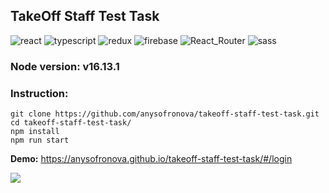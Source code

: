 <h2>TakeOff Staff Test Task</h2>

<div>
<img src="https://img.shields.io/badge/react-%23323330.svg?style=for-the-badge&logo=react&logoColor=white" alt="react">
<img src="https://img.shields.io/badge/typescript-%23323330.svg?style=for-the-badge&logo=typescript&logoColor=white" alt="typescript">
<img src="https://img.shields.io/badge/-redux_toolkit-323330?style=for-the-badge&amp;logo=redux" alt="redux">
<img src="https://img.shields.io/badge/Firebase-323330?style=for-the-badge&logo=Firebase&logoColor=white" alt="firebase">
<img src="https://img.shields.io/badge/React_Router-%23323330?style=for-the-badge&logo=react-router&logoColor=white" alt="React_Router">
<img src="https://img.shields.io/badge/SASS-323330.svg?style=for-the-badge&logo=SASS&logoColor=white" alt="sass">
</div>  

### Node version: v16.13.1

### Instruction:
    git clone https://github.com/anysofronova/takeoff-staff-test-task.git
    cd takeoff-staff-test-task/
    npm install
    npm run start

**Demo:** https://anysofronova.github.io/takeoff-staff-test-task/#/login
<div><img src="https://i.postimg.cc/Y0403RJP/2022-09-21-14-37-56.png"></div>  
